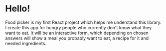 ﻿<h1>Hello!</h1>
Food picker is my first React project which helps me understand this library. I create this app for hungry people who currently don't know what they want to eat. It will be an interactive form, which depending on chosen answers will show a meal you probably want to eat, a recipe for it and needed ingredients.